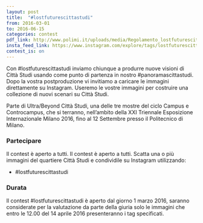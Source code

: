 ```yaml
---
layout: post
title:  "#lostfuturescittastudi"
from: 2016-03-01
to: 2016-06-15
categories: contest
pdf_link: http://www.polimi.it/uploads/media/Regolamento_lostfuturescittastudi.pdf
insta_feed_link: https://www.instagram.com/explore/tags/lostfuturescittastudi
contest_is: on
---
```


Con #lostfuturescittastudi inviamo chiunque a produrre nuove visioni di Città Studi usando come punto di partenza in nostro #panoramascittastudi. Dopo la vostra postproduzione vi invitiamo a caricare le immagini direttamente su Instagram. Useremo le vostre immagini per costruire una collezione di nuovi scenari su Città Studi.

Parte di Ultra/Beyond Città Studi, una delle tre mostre del ciclo Campus e Controcampus, che si terranno, nell’ambito della XXI Triennale Esposizione Internazionale Milano 2016, fino al 12 Settembre presso il Politecnico di Milano.

### Partecipare

Il contest è aperto a tutti. Il contest è aperto a tutti. Scatta una o più immagini del quartiere Città Studi e condividile su Instagram utilizzando:

- #lostfuturescittastudi


### Durata

Il contest #lostfuturescittastudi è aperto dal giorno 1 marzo 2016, saranno considerate per la valutazione da parte della giuria solo le immagini che entro le 12.00 del 14 aprile 2016 presenteranno i tag specificati.
